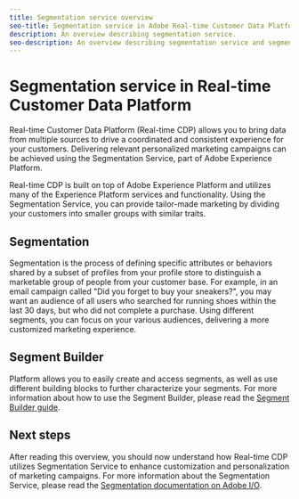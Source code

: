 ```yaml
---
title: Segmentation service overview
seo-title: Segmentation service in Adobe Real-time Customer Data Platform
description: An overview describing segmentation service.
seo-description: An overview describing segmentation service and segments on Adobe Real-time Customer Data Platform.
---
```


# Segmentation service in Real-time Customer Data Platform

Real-time Customer Data Platform (Real-time CDP) allows you to bring data from multiple sources to drive a coordinated and consistent experience for your customers. Delivering relevant personalized marketing campaigns can be achieved using the Segmentation Service, part of Adobe Experience Platform.

Real-time CDP is built on top of Adobe Experience Platform and utilizes many of the Experience Platform services and functionality. Using the Segmentation Service, you can provide tailor-made marketing by dividing your customers into smaller groups with similar traits.

## Segmentation

Segmentation is the process of defining specific attributes or behaviors shared by a subset of profiles from your profile store to distinguish a marketable group of people from your customer base. For example, in an email campaign called "Did you forget to buy your sneakers?", you may want an audience of all users who searched for running shoes within the last 30 days, but who did not complete a purchase. Using different segments, you can focus on your various audiences, delivering a more customized marketing experience.

## Segment Builder

Platform allows you to easily create and access segments, as well as use different building blocks to further characterize your segments. For more information about how to use the Segment Builder, please read the [Segment Builder guide](./segment-builder-guide.md).

## Next steps

After reading this overview, you should now understand how Real-time CDP utilizes Segmentation Service to enhance customization and personalization of marketing campaigns. For more information about the Segmentation Service, please read the [Segmentation documentation on Adobe I/O](https://www.adobe.io/apis/experienceplatform/home/profile-identity-segmentation/profile-identity-segmentation-services.html#!end-user/markdown/segmentation_overview/segmentation.md).
